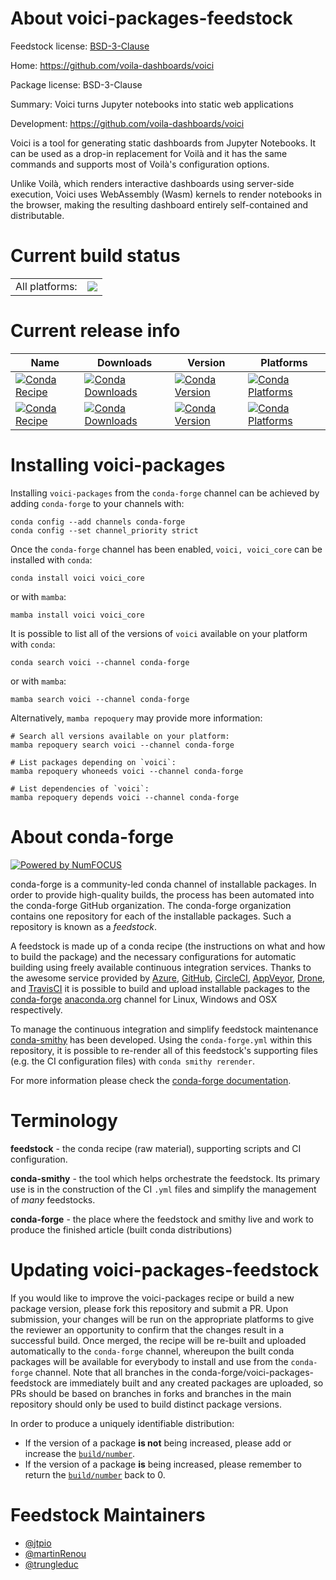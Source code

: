 About voici-packages-feedstock
==============================

Feedstock license: [BSD-3-Clause](https://github.com/conda-forge/voici-feedstock/blob/main/LICENSE.txt)

Home: https://github.com/voila-dashboards/voici

Package license: BSD-3-Clause

Summary: Voici turns Jupyter notebooks into static web applications

Development: https://github.com/voila-dashboards/voici

Voici is a tool for generating static dashboards from Jupyter Notebooks.
It can be used as a drop-in replacement for Voilà and it has the same
commands and supports most of Voilà's configuration options.

Unlike Voilà, which renders interactive dashboards using server-side execution,
Voici uses WebAssembly (Wasm) kernels to render notebooks in the browser,
making the resulting dashboard entirely self-contained and distributable.


Current build status
====================


<table><tr><td>All platforms:</td>
    <td>
      <a href="https://dev.azure.com/conda-forge/feedstock-builds/_build/latest?definitionId=20680&branchName=main">
        <img src="https://dev.azure.com/conda-forge/feedstock-builds/_apis/build/status/voici-feedstock?branchName=main">
      </a>
    </td>
  </tr>
</table>

Current release info
====================

| Name | Downloads | Version | Platforms |
| --- | --- | --- | --- |
| [![Conda Recipe](https://img.shields.io/badge/recipe-voici-green.svg)](https://anaconda.org/conda-forge/voici) | [![Conda Downloads](https://img.shields.io/conda/dn/conda-forge/voici.svg)](https://anaconda.org/conda-forge/voici) | [![Conda Version](https://img.shields.io/conda/vn/conda-forge/voici.svg)](https://anaconda.org/conda-forge/voici) | [![Conda Platforms](https://img.shields.io/conda/pn/conda-forge/voici.svg)](https://anaconda.org/conda-forge/voici) |
| [![Conda Recipe](https://img.shields.io/badge/recipe-voici_core-green.svg)](https://anaconda.org/conda-forge/voici_core) | [![Conda Downloads](https://img.shields.io/conda/dn/conda-forge/voici_core.svg)](https://anaconda.org/conda-forge/voici_core) | [![Conda Version](https://img.shields.io/conda/vn/conda-forge/voici_core.svg)](https://anaconda.org/conda-forge/voici_core) | [![Conda Platforms](https://img.shields.io/conda/pn/conda-forge/voici_core.svg)](https://anaconda.org/conda-forge/voici_core) |

Installing voici-packages
=========================

Installing `voici-packages` from the `conda-forge` channel can be achieved by adding `conda-forge` to your channels with:

```
conda config --add channels conda-forge
conda config --set channel_priority strict
```

Once the `conda-forge` channel has been enabled, `voici, voici_core` can be installed with `conda`:

```
conda install voici voici_core
```

or with `mamba`:

```
mamba install voici voici_core
```

It is possible to list all of the versions of `voici` available on your platform with `conda`:

```
conda search voici --channel conda-forge
```

or with `mamba`:

```
mamba search voici --channel conda-forge
```

Alternatively, `mamba repoquery` may provide more information:

```
# Search all versions available on your platform:
mamba repoquery search voici --channel conda-forge

# List packages depending on `voici`:
mamba repoquery whoneeds voici --channel conda-forge

# List dependencies of `voici`:
mamba repoquery depends voici --channel conda-forge
```


About conda-forge
=================

[![Powered by
NumFOCUS](https://img.shields.io/badge/powered%20by-NumFOCUS-orange.svg?style=flat&colorA=E1523D&colorB=007D8A)](https://numfocus.org)

conda-forge is a community-led conda channel of installable packages.
In order to provide high-quality builds, the process has been automated into the
conda-forge GitHub organization. The conda-forge organization contains one repository
for each of the installable packages. Such a repository is known as a *feedstock*.

A feedstock is made up of a conda recipe (the instructions on what and how to build
the package) and the necessary configurations for automatic building using freely
available continuous integration services. Thanks to the awesome service provided by
[Azure](https://azure.microsoft.com/en-us/services/devops/), [GitHub](https://github.com/),
[CircleCI](https://circleci.com/), [AppVeyor](https://www.appveyor.com/),
[Drone](https://cloud.drone.io/welcome), and [TravisCI](https://travis-ci.com/)
it is possible to build and upload installable packages to the
[conda-forge](https://anaconda.org/conda-forge) [anaconda.org](https://anaconda.org/)
channel for Linux, Windows and OSX respectively.

To manage the continuous integration and simplify feedstock maintenance
[conda-smithy](https://github.com/conda-forge/conda-smithy) has been developed.
Using the ``conda-forge.yml`` within this repository, it is possible to re-render all of
this feedstock's supporting files (e.g. the CI configuration files) with ``conda smithy rerender``.

For more information please check the [conda-forge documentation](https://conda-forge.org/docs/).

Terminology
===========

**feedstock** - the conda recipe (raw material), supporting scripts and CI configuration.

**conda-smithy** - the tool which helps orchestrate the feedstock.
                   Its primary use is in the construction of the CI ``.yml`` files
                   and simplify the management of *many* feedstocks.

**conda-forge** - the place where the feedstock and smithy live and work to
                  produce the finished article (built conda distributions)


Updating voici-packages-feedstock
=================================

If you would like to improve the voici-packages recipe or build a new
package version, please fork this repository and submit a PR. Upon submission,
your changes will be run on the appropriate platforms to give the reviewer an
opportunity to confirm that the changes result in a successful build. Once
merged, the recipe will be re-built and uploaded automatically to the
`conda-forge` channel, whereupon the built conda packages will be available for
everybody to install and use from the `conda-forge` channel.
Note that all branches in the conda-forge/voici-packages-feedstock are
immediately built and any created packages are uploaded, so PRs should be based
on branches in forks and branches in the main repository should only be used to
build distinct package versions.

In order to produce a uniquely identifiable distribution:
 * If the version of a package **is not** being increased, please add or increase
   the [``build/number``](https://docs.conda.io/projects/conda-build/en/latest/resources/define-metadata.html#build-number-and-string).
 * If the version of a package **is** being increased, please remember to return
   the [``build/number``](https://docs.conda.io/projects/conda-build/en/latest/resources/define-metadata.html#build-number-and-string)
   back to 0.

Feedstock Maintainers
=====================

* [@jtpio](https://github.com/jtpio/)
* [@martinRenou](https://github.com/martinRenou/)
* [@trungleduc](https://github.com/trungleduc/)

